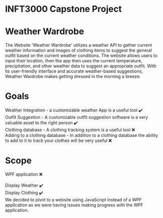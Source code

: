 # INFT3000 Capstone Project
# Weather Wardrobe

The Website 'Weather Wardrobe' utilizes a weather API to gather current weather information and images of clothing items to suggest the general outfit based on the current weather conditions. The website allows users to input their location, then the app then uses the current temperature, precipitation, and other weather data to suggest an appropriate outfit. With its user-friendly interface and accurate weather-based suggestions, Weather Wardrobe makes getting dressed in the morning a breeze.

# Goals

Weather Integration -	a customizable weather App is a useful tool  ✔️ <br>
Outfit Suggestion	- A customizable outfit suggestion software is a very valuable asset to the right person  ✔️ <br>
Clothing database -	A clothing tracking system is a useful tool ❌ <br>
Adding to a clothing database -	In addition to a clothing database the ability to add to it to track your clothes will be very useful ❌ <br>

# Scope 

WPF application ❌<br><br>
Display Weather ✔️ <br>
Display Clothing ✔️ <br>
We decided to pivot to a website using JavaScript instead of a WPF application as we were having issues making progress with the WPF application.
